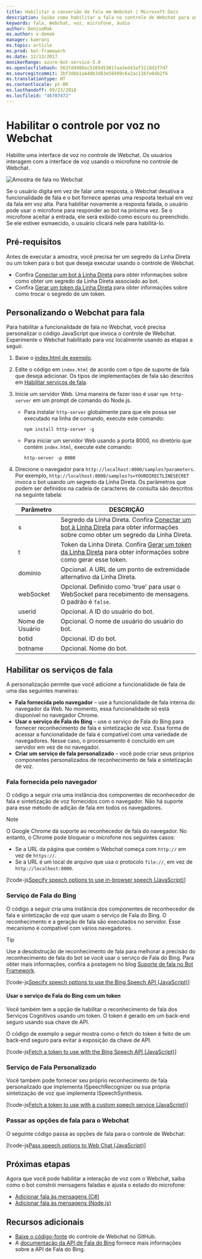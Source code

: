 ```yaml
---
title: Habilitar a conversão de fala em Webchat | Microsoft Docs
description: Saiba como habilitar a fala no controle de Webchat para um bot conectado ao canal de Webchat.
keywords: fala, Webchat, voz, microfone, áudio
author: DeniseMak
ms.author: v-demak
manager: kamrani
ms.topic: article
ms.prod: bot-framework
ms.date: 12/13/2017
monikerRange: azure-bot-service-3.0
ms.openlocfilehash: 563fdd480ac5165d5301faa3ed43af3118d2f7d7
ms.sourcegitcommit: 3bf3dbb1a440b3d83e58499c6a2ac116fe04b2f6
ms.translationtype: HT
ms.contentlocale: pt-BR
ms.lasthandoff: 09/23/2018
ms.locfileid: "46707472"
---
```

# <a name="enable-speech-in-web-chat"></a>Habilitar o controle por voz no Webchat
Habilite uma interface de voz no controle de Webchat. Os usuários interagem com a interface de voz usando o microfone no controle de Webchat.

![Amostra de fala no Webchat](~/media/bot-service-channel-webchat/webchat-sample-speech.png)

Se o usuário digita em vez de falar uma resposta, o Webchat desativa a funcionalidade de fala e o bot fornece apenas uma resposta textual em vez da fala em voz alta. Para habilitar novamente a resposta falada, o usuário pode usar o microfone para responder ao bot na próxima vez. Se o microfone aceitar a entrada, ele será exibido como escuro ou preenchido. Se ele estiver esmaecido, o usuário clicará nele para habilitá-lo.

## <a name="prerequisites"></a>Pré-requisitos

  Antes de executar a amostra, você precisa ter um segredo da Linha Direta ou um token para o bot que deseja executar usando o controle de Webchat. 
  * Confira [Conectar um bot à Linha Direta](bot-service-channel-connect-directline.md) para obter informações sobre como obter um segredo da Linha Direta associado ao bot.
  * Confira [Gerar um token da Linha Direta](rest-api/bot-framework-rest-direct-line-3-0-authentication.md) para obter informações sobre como trocar o segredo de um token.

## <a name="customizing-web-chat-for-speech"></a>Personalizando o Webchat para fala
Para habilitar a funcionalidade de fala no Webchat, você precisa personalizar o código JavaScript que invoca o controle de Webchat. Experimente o Webchat habilitado para voz localmente usando as etapas a seguir.

1. Baixe o [index.html de exemplo](https://aka.ms/web-chat-speech-sample). <!-- this aka.ms link needs to be updated if the sample location changes -->
2. Edite o código em `index.html` de acordo com o tipo de suporte de fala que deseja adicionar. Os tipos de implementações de fala são descritos em [Habilitar serviços de fala](#enable-speech-services). 
3. Inicie um servidor Web. Uma maneira de fazer isso é usar `npm http-server` em um prompt de comando do Node.js.

   * Para instalar `http-server` globalmente para que ele possa ser executado na linha de comando, execute este comando:

     ```
     npm install http-server -g
     ```

   * Para iniciar um servidor Web usando a porta 8000, no diretório que contém `index.html`, execute este comando:

     ```
     http-server -p 8000
     ```
4. Direcione o navegador para `http://localhost:8000/samples?parameters`. Por exemplo, `http://localhost:8000/samples?s=YOURDIRECTLINESECRET` invoca o bot usando um segredo da Linha Direta. Os parâmetros que podem ser definidos na cadeia de caracteres de consulta são descritos na seguinte tabela:

   | Parâmetro | DESCRIÇÃO |
   |-----------|-------------|
   | s | Segredo da Linha Direta. Confira [Conectar um bot à Linha Direta](bot-service-channel-connect-directline.md) para obter informações sobre como obter um segredo da Linha Direta. |
   | t | Token da Linha Direta. Confira [Gerar um token da Linha Direta](rest-api/bot-framework-rest-direct-line-3-0-authentication.md) para obter informações sobre como gerar esse token. |
   | domínio | Opcional. A URL de um ponto de extremidade alternativo da Linha Direta.  |
   | webSocket | Opcional. Definido como 'true' para usar o WebSocket para recebimento de mensagens. O padrão é `false`. |
   | userid | Opcional. A ID do usuário do bot.  |
   | Nome de Usuário | Opcional. O nome de usuário do usuário do bot.  |
   | botid | Opcional. ID do bot. |
   | botname | Opcional. Nome do bot. |


## <a name="enable-speech-services"></a>Habilitar os serviços de fala
A personalização permite que você adicione a funcionalidade de fala de uma das seguintes maneiras:

* **Fala fornecida pelo navegador** – use a funcionalidade de fala interna do navegador da Web. No momento, essa funcionalidade só está disponível no navegador Chrome.
* **Usar o serviço de Fala do Bing** – use o serviço de Fala do Bing para fornecer reconhecimento de fala e sintetização de voz. Essa forma de acessar a funcionalidade de fala é compatível com uma variedade de navegadores. Nesse caso, o processamento é concluído em um servidor em vez de no navegador.
* **Criar um serviço de fala personalizado** – você pode criar seus próprios componentes personalizados de reconhecimento de fala e sintetização de voz.

### <a name="browser-provided-speech"></a>Fala fornecida pelo navegador

O código a seguir cria uma instância dos componentes de reconhecedor de fala e sintetização de voz fornecidos com o navegador. Não há suporte para esse método de adição de fala em todos os navegadores. 

> [!NOTE] 
> O Google Chrome dá suporte ao reconhecedor de fala do navegador. No entanto, o Chrome pode bloquear o microfone nos seguintes casos:
> * Se a URL da página que contém o Webchat começa com `http://` em vez de `https://`.
> * Se a URL é um local de arquivo que usa o protocolo `file://`, em vez de `http://localhost:8000`.

[!code-js[Specify speech options to use in-browser speech (JavaScript)](./includes/code/bot-service-channel-connect-webchat-speech.js#BrowserSpeech)]

### <a name="bing-speech-service"></a>Serviço de Fala do Bing

O código a seguir cria uma instância dos componentes de reconhecedor de fala e sintetização de voz que usam o serviço de Fala do Bing. O reconhecimento e a geração de fala são executados no servidor. Esse mecanismo é compatível com vários navegadores. 

> [!TIP]
> Use a desobstrução de reconhecimento de fala para melhorar a precisão do reconhecimento de fala do bot se você usar o serviço de Fala do Bing. Para obter mais informações, confira a postagem no blog [Suporte de fala no Bot Framework](https://blog.botframework.com/2017/06/26/Speech-To-Text).

[!code-js[Specify speech options to use the Bing Speech API (JavaScript)](./includes/code/bot-service-channel-connect-webchat-speech.js#BingSpeech)]

#### <a name="use-the-bing-speech-service-with-a-token"></a>Usar o serviço de Fala do Bing com um token

Você também tem a opção de habilitar o reconhecimento de fala dos Serviços Cognitivos usando um token. O token é gerado em um back-end seguro usando sua chave de API.

O código de exemplo a seguir mostra como o fetch do token é feito de um back-end seguro para evitar a exposição da chave de API.

[!code-js[Fetch a token to use with the Bing Speech API (JavaScript)](./includes/code/bot-service-channel-connect-webchat-speech.js#FetchToken)]

### <a name="custom-speech-service"></a>Serviço de Fala Personalizado

Você também pode fornecer seu próprio reconhecimento de fala personalizado que implementa ISpeechRecognizer ou sua própria sintetização de voz que implementa ISpeechSynthesis. 

[!code-js[Fetch a token to use with a custom speech service (JavaScript)](./includes/code/bot-service-channel-connect-webchat-speech.js#CustomSpeechService)]

### <a name="pass-the-speech-options-to-web-chat"></a>Passar as opções de fala para o Webchat

O seguinte código passa as opções de fala para o controle de Webchat:

[!code-js[Pass speech options to Web Chat (JavaScript)](./includes/code/bot-service-channel-connect-webchat-speech.js#PassSpeechOptionsToWebChat)]

## <a name="next-steps"></a>Próximas etapas
Agora que você pode habilitar a interação de voz com o Webchat, saiba como o bot constrói mensagens faladas e ajusta o estado do microfone:
* [Adicionar fala às mensagens (C#)](dotnet/bot-builder-dotnet-text-to-speech.md)
* [Adicionar fala às mensagens (Node.js)](nodejs/bot-builder-nodejs-text-to-speech.md)

## <a name="additional-resources"></a>Recursos adicionais

* [Baixe o código-fonte](https://github.com/Microsoft/BotFramework-WebChat) do controle de Webchat no GitHub.
* A [documentação da API de Fala do Bing](https://docs.microsoft.com/azure/cognitive-services/speech/home) fornece mais informações sobre a API de Fala do Bing.

